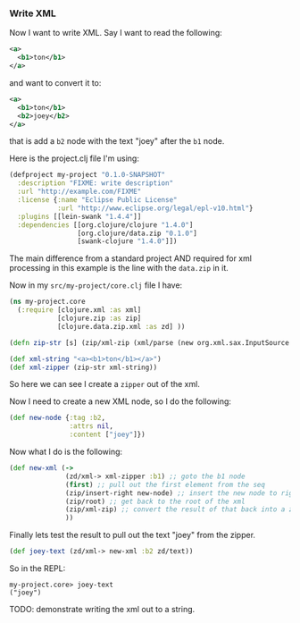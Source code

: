 ### Write XML

Now I want to write XML.  Say I want to read the following:

```xml
<a>
  <b1>ton</b1>
</a>
```

and want to convert it to:

```xml
<a>
  <b1>ton</b1>
  <b2>joey</b2>
</a>
```

that is add a `b2` node with the text "joey" after the `b1` node.

Here is the project.clj file I'm using:

```clojure
(defproject my-project "0.1.0-SNAPSHOT"
  :description "FIXME: write description"
  :url "http://example.com/FIXME"
  :license {:name "Eclipse Public License"
            :url "http://www.eclipse.org/legal/epl-v10.html"}
  :plugins [[lein-swank "1.4.4"]]
  :dependencies [[org.clojure/clojure "1.4.0"]
                 [org.clojure/data.zip "0.1.0"]
                 [swank-clojure "1.4.0"]])
```

The main difference from a standard project AND required for xml
processing in this example is the line with the `data.zip` in it.

Now in my `src/my-project/core.clj` file I have: 

```clojure
(ns my-project.core
  (:require [clojure.xml :as xml]
            [clojure.zip :as zip]
            [clojure.data.zip.xml :as zd] ))

(defn zip-str [s] (zip/xml-zip (xml/parse (new org.xml.sax.InputSource (new java.io.StringReader s)))))

(def xml-string "<a><b1>ton</b1></a>")
(def xml-zipper (zip-str xml-string))
```

So here we can see I create a `zipper` out of the xml.

Now I need to create a new XML node, so I do the following:

```clojure
(def new-node {:tag :b2,
               :attrs nil,
               :content ["joey"]})
```

Now what I do is the following:

```clojure
(def new-xml (-> 
              (zd/xml-> xml-zipper :b1) ;; goto the b1 node
              (first) ;; pull out the first element from the seq
              (zip/insert-right new-node) ;; insert the new node to right of this node
              (zip/root) ;; get back to the root of the xml
              (zip/xml-zip) ;; convert the result of that back into a zipper
              ))
```

Finally lets test the result to pull out the text "joey" from the
zipper. 

```clojure
(def joey-text (zd/xml-> new-xml :b2 zd/text))
```

So in the REPL:

```
my-project.core> joey-text
("joey")         

```

TODO: demonstrate writing the xml out to a string.
